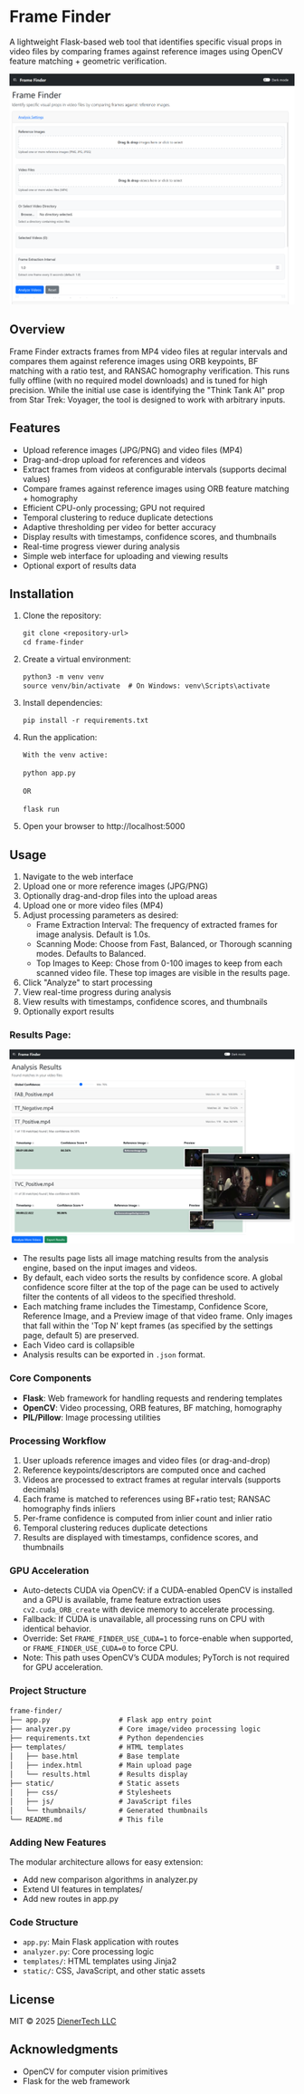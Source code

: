 # Frame Finder

A lightweight Flask-based web tool that identifies specific visual props in video files by comparing frames against reference images using OpenCV feature matching + geometric verification.

![Frame Finder – Analysis Settings](static/images/website-screenshot.png)

## Overview

Frame Finder extracts frames from MP4 video files at regular intervals and compares them against reference images using ORB keypoints, BF matching with a ratio test, and RANSAC homography verification. This runs fully offline (with no required model downloads) and is tuned for high precision. While the initial use case is identifying the "Think Tank AI" prop from Star Trek: Voyager, the tool is designed to work with arbitrary inputs.

## Features

- Upload reference images (JPG/PNG) and video files (MP4)
- Drag-and-drop upload for references and videos
- Extract frames from videos at configurable intervals (supports decimal values)
- Compare frames against reference images using ORB feature matching + homography
- Efficient CPU-only processing; GPU not required
- Temporal clustering to reduce duplicate detections
- Adaptive thresholding per video for better accuracy
- Display results with timestamps, confidence scores, and thumbnails
- Real-time progress viewer during analysis
- Simple web interface for uploading and viewing results
- Optional export of results data

## Installation

1. Clone the repository:
   ```
   git clone <repository-url>
   cd frame-finder
   ```

2. Create a virtual environment:
   ```
   python3 -m venv venv
   source venv/bin/activate  # On Windows: venv\Scripts\activate
   ```

3. Install dependencies:
   ```
   pip install -r requirements.txt
   ```

4. Run the application:
   ```
   With the venv active:
   
   python app.py
   
   OR
   
   flask run
   ```

5. Open your browser to http://localhost:5000

## Usage

1. Navigate to the web interface
2. Upload one or more reference images (JPG/PNG)
3. Optionally drag-and-drop files into the upload areas
4. Upload one or more video files (MP4)
5. Adjust processing parameters as desired:
   - Frame Extraction Interval: The frequency of extracted frames for image analysis. Default is 1.0s.
   - Scanning Mode: Choose from Fast, Balanced, or Thorough scanning modes. Defaults to Balanced.
   - Top Images to Keep: Chose from 0-100 images to keep from each scanned video file. These top images are visible in the results page.
6. Click "Analyze" to start processing
7. View real-time progress during analysis
8. View results with timestamps, confidence scores, and thumbnails
9. Optionally export results

### Results Page:

![Frame Finder – Results Page](static/images/website-results-screenshot.png)

- The results page lists all image matching results from the analysis engine, based on the input images and videos. 
- By default, each video sorts the results by confidence score. A global confidence score filter at the top of the page can be used to actively filter the contents of all videos to the specified threshold. 
- Each matching frame includes the Timestamp, Confidence Score, Reference Image, and a Preview image of that video frame. Only images that fall within the 'Top N' kept frames (as specified by the settings page, default 5) are preserved.
- Each Video card is collapsible
- Analysis results can be exported in `.json` format.


### Core Components

- **Flask**: Web framework for handling requests and rendering templates
- **OpenCV**: Video processing, ORB features, BF matching, homography
- **PIL/Pillow**: Image processing utilities

### Processing Workflow

1. User uploads reference images and video files (or drag-and-drop)
2. Reference keypoints/descriptors are computed once and cached
3. Videos are processed to extract frames at regular intervals (supports decimals)
4. Each frame is matched to references using BF+ratio test; RANSAC homography finds inliers
5. Per-frame confidence is computed from inlier count and inlier ratio
6. Temporal clustering reduces duplicate detections
7. Results are displayed with timestamps, confidence scores, and thumbnails

### GPU Acceleration

- Auto-detects CUDA via OpenCV: if a CUDA-enabled OpenCV is installed and a GPU is available, frame feature extraction uses `cv2.cuda_ORB_create` with device memory to accelerate processing.
- Fallback: If CUDA is unavailable, all processing runs on CPU with identical behavior.
- Override: Set `FRAME_FINDER_USE_CUDA=1` to force-enable when supported, or `FRAME_FINDER_USE_CUDA=0` to force CPU.
- Note: This path uses OpenCV’s CUDA modules; PyTorch is not required for GPU acceleration.

### Project Structure

```
frame-finder/
├── app.py                 # Flask app entry point
├── analyzer.py            # Core image/video processing logic
├── requirements.txt       # Python dependencies
├── templates/             # HTML templates
│   ├── base.html          # Base template
│   ├── index.html         # Main upload page
│   └── results.html       # Results display
├── static/                # Static assets
│   ├── css/               # Stylesheets
│   ├── js/                # JavaScript files
│   └── thumbnails/        # Generated thumbnails
└── README.md              # This file
```

### Adding New Features

The modular architecture allows for easy extension:

- Add new comparison algorithms in analyzer.py
- Extend UI features in templates/
- Add new routes in app.py

### Code Structure

- `app.py`: Main Flask application with routes
- `analyzer.py`: Core processing logic
- `templates/`: HTML templates using Jinja2
- `static/`: CSS, JavaScript, and other static assets

## License
MIT © 2025 [DienerTech LLC](https://diener.tech)

## Acknowledgments
- OpenCV for computer vision primitives
- Flask for the web framework
